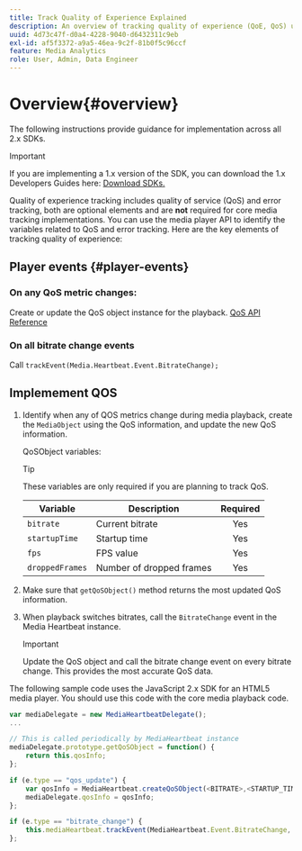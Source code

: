 ```yaml
---
title: Track Quality of Experience Explained
description: An overview of tracking quality of experience (QoE, QoS) using the Media SDK.
uuid: 4d73c47f-d0a4-4228-9040-d6432311c9eb
exl-id: af5f3372-a9a5-46ea-9c2f-81b0f5c96ccf
feature: Media Analytics
role: User, Admin, Data Engineer
---
```

# Overview{#overview}

The following instructions provide guidance for implementation across all 2.x SDKs.

>[!IMPORTANT]
>
>If you are implementing a 1.x version of the SDK, you can download the 1.x Developers Guides here: [Download SDKs.](/help/sdk-implement/download-sdks.md)

Quality of experience tracking includes quality of service (QoS) and error tracking, both are optional elements and are **not** required for core media tracking implementations. You can use the media player API to identify the variables related to QoS and error tracking. Here are the key elements of tracking quality of experience:

## Player events {#player-events}

### On any QoS metric changes:

Create or update the QoS object instance for the playback. [QoS API Reference](https://adobe-marketing-cloud.github.io/media-sdks/reference/javascript/MediaHeartbeat.html#.createQoSObject)

### On all bitrate change events

Call `trackEvent(Media.Heartbeat.Event.BitrateChange);`

## Implemement QOS

1. Identify when any of QOS metrics change during media playback, create the `MediaObject` using the QoS information, and update the new QoS information.

    QoSObject variables:

    >[!TIP]
    >
    >These variables are only required if you are planning to track QoS.

    | Variable | Description | Required |
    | --- | --- | :---: |
    | `bitrate` | Current bitrate | Yes |
    | `startupTime` | Startup time | Yes |
    | `fps` | FPS value | Yes |
    | `droppedFrames` | Number of dropped frames | Yes |

1. Make sure that `getQoSObject()` method returns the most updated QoS information.
1. When playback switches bitrates, call the `BitrateChange` event in the Media Heartbeat instance.

   >[!IMPORTANT]
   >
   >Update the QoS object and call the bitrate change event on every bitrate change. This provides the most accurate QoS data.

The following sample code uses the JavaScript 2.x SDK for an HTML5 media player. You should use this code with the core media playback code.

```js
var mediaDelegate = new MediaHeartbeatDelegate();
...  

// This is called periodically by MediaHeartbeat instance
mediaDelegate.prototype.getQoSObject = function() {
    return this.qosInfo;
};

if (e.type == "qos_update") {
    var qosInfo = MediaHeartbeat.createQoSObject(<BITRATE>,<STARTUP_TIME>,<FPS>,<DROPPED_FRAMES>);
    mediaDelegate.qosInfo = qosInfo;
};

if (e.type == "bitrate_change") {
    this.mediaHeartbeat.trackEvent(MediaHeartbeat.Event.BitrateChange, qosObject);
};
```
